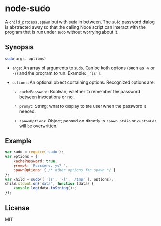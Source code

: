 node-sudo
=========

A `child_process.spawn` but with `sudo` in between. The `sudo` password dialog
is abstracted away so that the calling Node script can interact with the
program that is run under `sudo` without worrying about it.

Synopsis
--------

```javascript
sudo(args, options)
```

 - `args`: An array of arguments to `sudo`. Can be both options (such as `-v`
   or `-E`) and the program to run. Example: `['ls']`.

 - `options`: An optional object containing options. Recognized options are:

    - `cachePassword`: Boolean; whether to remember the password between
      invocations or not.

    - `prompt`: String; what to display to the user when the password is
      needed.

    - `spawnOptions`: Object; passed on directly to `spawn`. `stdio` or
      `customFds` will be overwritten.

Example
-------

```javascript
var sudo = require('sudo');
var options = {
    cachePassword: true,
    prompt: 'Password, yo? ',
    spawnOptions: { /* other options for spawn */ }
};
var child = sudo([ 'ls', '-l', '/tmp' ], options);
child.stdout.on('data', function (data) {
    console.log(data.toString());
});
```

License
-------

MIT
